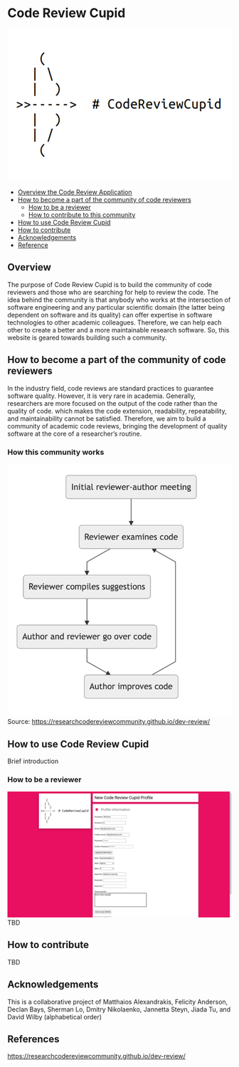 # Code Review Cupid
![logo](https://github.com/code-review-cupid/code-review-cupid-admin/blob/main/picture/Logo.png)
<!-- TOC depthFrom:2 depthTo:6 withLinks:1 updateOnSave:1 orderedList:0 -->

- [Overview the Code Review Application](#overview)
- [How to become a part of the community of code reviewers](#community)
	- [How to be a reviewer](#reviewer)
	- [How to contribute to this community](#contribution)
- [How to use Code Review Cupid](#guide)
- [How to contribute](#contributing)
- [Acknowledgements](#acknowledgements)
- [Reference](#reference)

<!-- /TOC -->

## Overview

The purpose of Code Review Cupid is to build the community of code reviewers and those who are searching for help to review the code. The idea behind the community is that anybody who works at the intersection of software engineering and any particular scientific domain (the latter being dependent on software and its quality) can offer expertise in software technologies to other academic colleagues. Therefore, we can help each other to create a better and a more maintainable research software. So, this website is geared towards building such a community. 

## How to become a part of the community of code reviewers

In the industry field, code reviews are standard practices to guarantee software quality. However, it is very rare in academia. Generally, researchers are more focused on the output of the code rather than the quality of code. which makes the code extension, readability, repeatability, and maintainability cannot be satisfied. Therefore, we aim to build a community of academic code reviews, bringing the development of quality software at the core of a researcher’s routine.

### How this community works

![workflow](https://github.com/code-review-cupid/code-review-cupid-admin/blob/main/picture/workFlow.png)
Source: https://researchcodereviewcommunity.github.io/dev-review/

## How to use Code Review Cupid

Brief introduction

### How to be a reviewer

![profile_page](https://github.com/code-review-cupid/code-review-cupid-admin/blob/main/picture/profile_page.png)
TBD

## How to contribute

TBD

## Acknowledgements

This is a collaborative project of Matthaios Alexandrakis, Felicity Anderson, Declan Bays, Sherman Lo, Dmitry Nikolaenko, Jannetta Steyn, Jiada Tu, and David Wilby (alphabetical order)

## References

https://researchcodereviewcommunity.github.io/dev-review/
